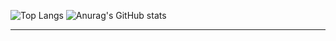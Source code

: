 <div id="header" align="left">
   
![Top Langs](https://github-readme-stats.vercel.app/api/top-langs/?username=leturgone&theme=nightowl) ![Anurag's GitHub stats](https://github-readme-stats.vercel.app/api?username=leturgone&show_icons=true&theme=nightowl) 

</div>

---

###

